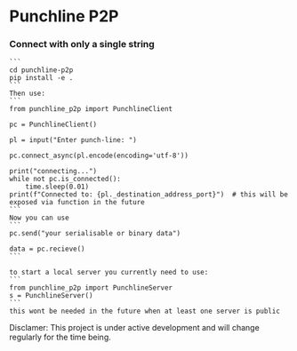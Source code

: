 # Punchline P2P
### Connect with only a single string
	```
	cd punchline-p2p
	pip install -e .
	```
	Then use:
	```
	from punchline_p2p import PunchlineClient
	
	pc = PunchlineClient()

    pl = input("Enter punch-line: ")
		
    pc.connect_async(pl.encode(encoding='utf-8'))
	
	print("connecting...")
    while not pc.is_connected():
        time.sleep(0.01)
    print(f"Connected to: {pl._destination_address_port}")  # this will be exposed via function in the future
	```
	Now you can use
	```
	pc.send("your serialisable or binary data")
	
	data = pc.recieve()
	```
	
	to start a local server you currently need to use:
	```
	from punchline_p2p import PunchlineServer
	s = PunchlineServer()
	```
	this wont be needed in the future when at least one server is public

Disclamer:
This project is under active development and will change regularly for the time being.
